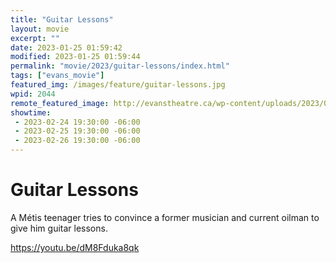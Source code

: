```yaml
---
title: "Guitar Lessons"
layout: movie
excerpt: ""
date: 2023-01-25 01:59:42
modified: 2023-01-25 01:59:44
permalink: "movie/2023/guitar-lessons/index.html"
tags: ["evans_movie"]
featured_img: /images/feature/guitar-lessons.jpg
wpid: 2044
remote_featured_image: http://evanstheatre.ca/wp-content/uploads/2023/01/guitar-lessons.jpg
showtime: 
 - 2023-02-24 19:30:00 -06:00
 - 2023-02-25 19:30:00 -06:00
 - 2023-02-26 19:30:00 -06:00
---
```


# Guitar Lessons

A Métis teenager tries to convince a former musician and current oilman to give him guitar lessons.

https://youtu.be/dM8Fduka8qk